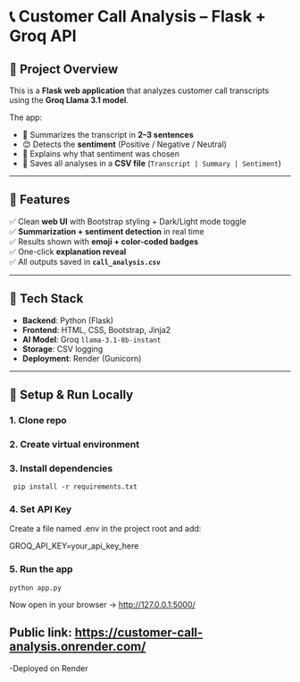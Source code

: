 # 📞 Customer Call Analysis – Flask + Groq API  

## 🔹 Project Overview  
This is a **Flask web application** that analyzes customer call transcripts using the **Groq Llama 3.1 model**.  

The app:  
- 📝 Summarizes the transcript in **2–3 sentences**  
- 😊 Detects the **sentiment** (Positive / Negative / Neutral)  
- 💬 Explains why that sentiment was chosen  
- 💾 Saves all analyses in a **CSV file** (`Transcript | Summary | Sentiment`)  

---

## 🔹 Features  
✅ Clean **web UI** with Bootstrap styling + Dark/Light mode toggle  
✅ **Summarization + sentiment detection** in real time  
✅ Results shown with **emoji + color-coded badges**  
✅ One-click **explanation reveal**  
✅ All outputs saved in **`call_analysis.csv`**  

---

## 🔹 Tech Stack  
- **Backend**: Python (Flask)  
- **Frontend**: HTML, CSS, Bootstrap, Jinja2  
- **AI Model**: Groq `llama-3.1-8b-instant`  
- **Storage**: CSV logging  
- **Deployment**: Render (Gunicorn)  

---

## 🔹 Setup & Run Locally  

### 1. Clone repo  
### 2. Create virtual environment
### 3. Install dependencies

``` pip install -r requirements.txt```

### 4. Set API Key

Create a file named .env in the project root and add:

GROQ_API_KEY=your_api_key_here

### 5. Run the app

``` python app.py ```

Now open in your browser → http://127.0.0.1:5000/

## Public link: https://customer-call-analysis.onrender.com/
-Deployed on Render
